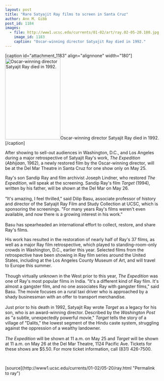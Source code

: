 ```yaml
---
layout: post
title: "Rare Satyajit Ray films to screen in Santa Cruz"
author: Ann M. Gibb
post_id: 1184
images:
  - file: http://www1.ucsc.edu/currents/01-02/art/ray.02-05-20.180.jpg
    image_id: 1183
    caption: "Oscar-winning director Satyajit Ray died in 1992."
---
```


[caption id="attachment_1183" align="alignnone" width="180"]<a href="http://localhost/mysite/wp-content/uploads/2002/05/ray.02-05-20.180.jpg"><img class="size-full wp-image-1183" src="http://localhost/mysite/wp-content/uploads/2002/05/ray.02-05-20.180.jpg" alt="Oscar-winning director Satyajit Ray died in 1992." width="180" height="265" /></a>Oscar-winning director Satyajit Ray died in 1992.[/caption]
<p>
  After showing to sell-out audiences in Washington, D.C., and Los Angeles during a major retrospective of Satyajit Ray's work, <i>The Expedition</i> (<i>Abhijaan</i>, 1962), a newly restored film by the Oscar-winning director<i>,</i> will be at the Del Mar Theatre in Santa Cruz for one show only on May 25.
</p>Ray's son Sandip Ray and film archivist Joseph Lindner, who restored <i>The Expedition</i>, will speak at the screening. Sandip Ray's film <i>Target</i> (1994), written by his father, will be shown at the Del Mar on May 26.<br>
<br>
"It's amazing, I feel thrilled," said Dilip Basu, associate professor of history and director of the Satyajit Ray Film and Study Collection at UCSC, which is sponsoring the screenings. "For many years Ray's films weren't even available, and now there is a growing interest in his work."<br>
<br>
Basu has spearheaded an international effort to collect, restore, and share Ray's films.
<p>
  His work has resulted in the restoration of nearly half of Ray's 37 films<i>,</i> as well as a major Ray film retrospective, which played to standing-room-only crowds in Washington, D.C., earlier this year. Selected films from the retrospective have been showing in Ray film series around the United States, including at the Los Angeles County Museum of Art, and will travel to Europe this summer.<br>
  <br>
  Though virtually unknown in the West prior to this year, <i>The Expedition</i> was one of Ray's most popular films in India. "It's a different kind of Ray film. It's almost a gangster film, and no one associates Ray with gangster films," said Basu. The movie focuses on a rural taxi driver who is approached by a shady businessman with an offer to transport merchandise.<br>
  <br>
  Just prior to his death in 1992, Satyajit Ray wrote <i>Target</i> as a legacy for his son, who is an award-winning director. Described by the <i>Washington Post</i> as "a subtle, unexpectedly powerful movie," <i>Target</i> tells the story of a village of "Dalits," the lowest segment of the Hindu caste system, struggling against the oppression of a wealthy landowner.<br>
  <br>
  <i>The Expedition</i> will be shown at 11 a.m. on May 25 and <i>Target</i> will be shown at 11 a.m. on May 26 at the Del Mar Theatre, 1124 Pacific Ave. Tickets for these shows are $5.50. For more ticket information, call (831) 426-7500.
</p>
<p>
  <br>

</p>
<p>

</p>
[source](http://www1.ucsc.edu/currents/01-02/05-20/ray.html "Permalink to ray")
